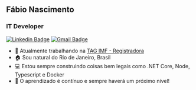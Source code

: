 ## Fábio Nascimento
### IT Developer 

[![Linkedin Badge](https://img.shields.io/badge/-Fabio%20Nascimento-A7A284?style=flat-square&logo=Linkedin&logoColor=white&link=https://www.linkedin.com/in/fabioborges-ti/)](https://www.linkedin.com/in/fabioborges-ti/) 
[![Gmail Badge](https://img.shields.io/badge/-fabioborges.ti@gmail.com-A7A284?style=flat-square&logo=Gmail&logoColor=white&link=mailto:fabioborges.ti@gmail.com)](mailto:fabioborges.ti@gmail.com)

- 💼 Atualmente trabalhando na [TAG IMF - Registradora](https://taginfraestrutura.com.br/) 
- 🏠 Sou natural do Rio de Janeiro, Brasil
- 💻 Estou sempre construindo coisas bem legais como .NET Core, Node, Typescript e Docker
- 🚀 O aprendizado é contínuo e sempre haverá um próximo nível!
